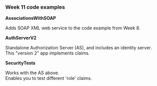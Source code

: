 ### Week 11 code examples

**AssociationsWithSOAP**

Adds SOAP XML web service to the code example from Week 8.  


**AuthServerV2**

Standalone Authorization Server (AS), and includes an identity server.  
This "version 2" app implements claims.  


**SecurityTests**

Works with the AS above.  
Enables you to test different 'role' claims.  
